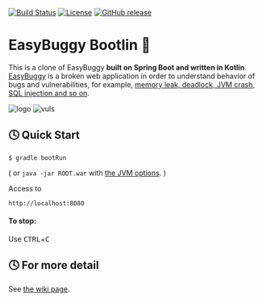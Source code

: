 [![Build Status](https://travis-ci.org/k-tamura/easybuggy4kt.svg?branch=master)](https://travis-ci.org/k-tamura/easybuggy4kt)
[![License](https://img.shields.io/badge/License-Apache%202.0-blue.svg)](https://opensource.org/licenses/Apache-2.0)
[![GitHub release](https://img.shields.io/github/release/k-tamura/easybuggy4kt.svg)](https://github.com/k-tamura/easybuggy4kt/releases/latest)

# EasyBuggy Bootlin :bug:

This is a clone of EasyBuggy **built on Spring Boot and written in Kotlin**. [EasyBuggy](https://github.com/k-tamura/easybuggy) is a broken web application in order to understand behavior of bugs and vulnerabilities, for example, [memory leak, deadlock, JVM crash, SQL injection and so on](https://github.com/k-tamura/easybuggy4kt/wiki).

![logo](https://github.com/k-tamura/easybuggy4kt/blob/master/src/main/webapp/images/easybuggy.png)
![vuls](https://github.com/k-tamura/test/blob/master/bugs.png)

:clock4: Quick Start
-

    $ gradle bootRun

( or ``` java -jar ROOT.war ``` with [the JVM options](https://github.com/k-tamura/easybuggy4kt/blob/master/build.gradle#L66). )

Access to

    http://localhost:8080

#### To stop:

  Use <kbd>CTRL</kbd>+<kbd>C</kbd>

:clock4: For more detail
-
   
See [the wiki page](https://github.com/k-tamura/easybuggy4kt/wiki).


